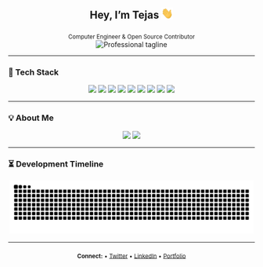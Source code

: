 <h2 align="center">
  Hey, I’m Tejas  
  <img src="https://github.com/Tejas-Khurd-dev/Tejas-Khurd-dev/blob/main/assets/Hi.gif?raw=true" alt="waving gif" width="24" />
</h2>

<p align="center">
  <sub>Computer Engineer & Open Source Contributor</sub><br>
  <img src="https://readme-typing-svg.demolab.com?font=JetBrains+Mono&weight=500&size=16&duration=2000&pause=800&color=2F81F7&center=true&vCenter=true&width=350&lines=Building+scalable+solutions;Open+source+advocate;Problem+solver" alt="Professional tagline" />
</p>

---

### 🧰 Tech Stack
<p align="center">
  <img src="https://cdn.jsdelivr.net/gh/devicons/devicon/icons/javascript/javascript-original.svg" height="26" />
  <img src="https://cdn.jsdelivr.net/gh/devicons/devicon/icons/git/git-original.svg" height="26" />
  <img src="https://cdn.jsdelivr.net/gh/devicons/devicon/icons/html5/html5-original.svg" height="26" />
  <img src="https://cdn.jsdelivr.net/gh/devicons/devicon/icons/css3/css3-original.svg" height="26" />
  <img src="https://cdn.jsdelivr.net/gh/devicons/devicon/icons/bootstrap/bootstrap-original.svg" height="26" />
  <img src="https://cdn.jsdelivr.net/gh/devicons/devicon/icons/c/c-original.svg" height="26" />
  <img src="https://cdn.jsdelivr.net/gh/devicons/devicon/icons/cplusplus/cplusplus-original.svg" height="26" />
  <img src="https://cdn.jsdelivr.net/gh/devicons/devicon/icons/python/python-original.svg" height="26" />
  <img src="https://cdn.jsdelivr.net/gh/devicons/devicon/icons/java/java-original.svg" height="26" />
</p>

---

### 💡 About Me
<div align="center">
  <img src="https://github-readme-streak-stats.herokuapp.com?user=Tejas-Khurd-dev&theme=github-dark-blue&hide_border=true&stroke=2F81F7&ring=2F81F7&fire=2F81F7&currStreakLabel=2F81F7" height="140" />
  <img src="https://private-user-images.githubusercontent.com/74038190/325895812-1e86d788-24c2-455c-8c47-8512f16f27a3.gif" height="140" />
</div>

---

### ⏳ Development Timeline
<p align="center">
  <img src="https://raw.githubusercontent.com/Tejas-Khurd-dev/Tejas-Khurd-dev/output/snake.svg" alt="Contribution timeline visualization" width="500" />
</p>

---

<p align="center">
  <sub><strong>Connect:</strong> •
  <a href="https://x.com/Khurd_Tejas">Twitter</a> • 
  <a href="https://www.linkedin.com/in/tejas-s-khurd/">LinkedIn</a> •
  <a href="https://tejas-khurd.vercel.app/">Portfolio</a>
  </sub>
</p>
